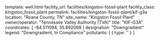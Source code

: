 template: well.html
facility_url: facilities/kingston-fossil-plant
facility_class: kingston_fossil_plant
permalink: facilities/kingston-fossil-plant/kif-g3a
location: "Roane County, TN"
site_name: "Kingston Fossil Plant"
owner/operator: "Tennessee Valley Authority (TVA)"
title: "KIF-G3A"
coordinates: [
  -84.511094,
  35.892068
]
designation: "Downgradient"
legend: "Downgradient, In Compliance"
pollutants: [
  {
    type: ''
  }
]

